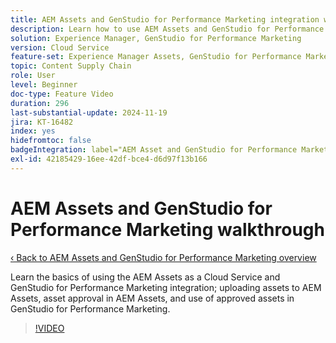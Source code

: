 ```yaml
---
title: AEM Assets and GenStudio for Performance Marketing integration walkthrough
description: Learn how to use AEM Assets and GenStudio for Performance Marketing, from uploading and approving assets in AEM to using assets in GenStudio for Performance Marketing.
solution: Experience Manager, GenStudio for Performance Marketing
version: Cloud Service
feature-set: Experience Manager Assets, GenStudio for Performance Marketing
topic: Content Supply Chain
role: User
level: Beginner
doc-type: Feature Video
duration: 296
last-substantial-update: 2024-11-19
jira: KT-16482
index: yes
hidefromtoc: false
badgeIntegration: label="AEM Asset and GenStudio for Performance Marketing" type="positive"
exl-id: 42185429-16ee-42df-bce4-d6d97f13b166
---
```

# AEM Assets and GenStudio for Performance Marketing walkthrough

[‹ Back to AEM Assets and GenStudio for Performance Marketing overview](./overview.md)

Learn the basics of using the AEM Assets as a Cloud Service and GenStudio for Performance Marketing integration; uploading assets to AEM Assets, asset approval in AEM Assets, and use of approved assets in GenStudio for Performance Marketing.

>[!VIDEO](https://video.tv.adobe.com/v/3439264/?learn=on&enablevpops)
